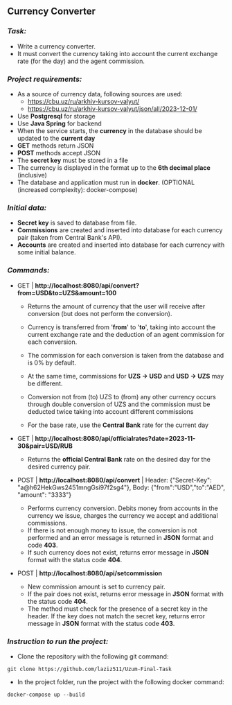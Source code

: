 ## Currency Converter


### *Task:*
- Write a currency converter.
- It must convert the currency taking into account the current exchange rate (for the day) and the agent commission.



### *Project requirements:*
- As a source of currency data, following sources are used:
    - https://cbu.uz/ru/arkhiv-kursov-valyut/
    - https://cbu.uz/ru/arkhiv-kursov-valyut/json/all/2023-12-01/
- Use **Postgresql** for storage
- Use **Java Spring** for backend
- When the service starts, the **currency** in the database should be updated to the **current day**
- **GET** methods return JSON
- **POST** methods accept JSON
- The **secret key** must be stored in a file
- The currency is displayed in the format up to the **6th decimal place** (inclusive)
- The database and application must run in **docker**. (OPTIONAL (increased complexity): docker-compose)


### *Initial data:*
- **Secret key** is saved to database from file.
- **Commissions** are created and inserted into database for each currency pair (taken from Central Bank's API).
- **Accounts** are created and inserted into database for each currency with some initial balance.


### *Commands:*
- GET | **http://localhost:8080/api/convert?from=USD&to=UZS&amount=100**
    - Returns the amount of currency that the user will receive after conversion (but does not perform the conversion).
    - Currency is transferred from '**from**' to '**to**', taking into account the current exchange rate and the deduction of an agent commission for each conversion.
      
    - The commission for each conversion is taken from the database and is 0% by default.
    - At the same time, commissions for **UZS -> USD** and **USD -> UZS** may be different.
    - Conversion not from (to) UZS to (from) any other currency occurs through double conversion of UZS and the commission must be deducted twice taking into account different commissions
    - For the base rate, use the **Central Bank** rate for the current day

- GET | **http://localhost:8080/api/officialrates?date=2023-11-30&pair=USD/RUB**
    - Returns the **official Central Bank** rate on the desired day for the desired currency pair.
      
- POST | **http://localhost:8080/api/convert** | Header: {"Secret-Key": "a@h62HekGws2451mngGsi97f2sg4"}, Body: {"from":"USD","to":"AED", "amount": "3333"} 
    - Performs currency conversion. Debits money from accounts in the currency we issue, charges the currency we accept and additional commissions.
    - If there is not enough money to issue, the conversion is not performed and an error message is returned in **JSON** format and code **403**.
    - If such currency does not exist, returns error message in **JSON** format with the status code **404**.

- POST | **http://localhost:8080/api/setcommission**
    - New commission amount is set to currency pair.
    - If the pair does not exist, returns error message in **JSON** format with the status code **404**.
    - The method must check for the presence of a secret key in the header. If the key does not match the secret key, returns error message in **JSON** format with the status code **403**.

### *Instruction to run the project:*
- Clone the repository with the following git command:
```
git clone https://github.com/laziz511/Uzum-Final-Task
```

- In the project folder, run the project with the following docker command:
```
docker-compose up --build
```
